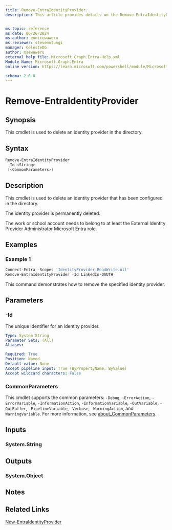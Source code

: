 ```yaml
---
title: Remove-EntraIdentityProvider.
description: This article provides details on the Remove-EntraIdentityProvider command.


ms.topic: reference
ms.date: 06/26/2024
ms.author: eunicewaweru
ms.reviewer: stevemutungi
manager: CelesteDG
author: msewaweru
external help file: Microsoft.Graph.Entra-Help.xml
Module Name: Microsoft.Graph.Entra
online version: https://learn.microsoft.com/powershell/module/Microsoft.Graph.Entra/Remove-EntraIdentityProvider

schema: 2.0.0
---
```


# Remove-EntraIdentityProvider

## Synopsis

This cmdlet is used to delete an identity provider in the directory.

## Syntax

```powershell
Remove-EntraIdentityProvider 
 -Id <String> 
 [<CommonParameters>]
```

## Description

This cmdlet is used to delete an identity provider that has been configured in the directory.

The identity provider is permanently deleted.

The work or school account needs to belong to at least the External Identity Provider Administrator Microsoft Entra role.

## Examples

### Example 1

```Powershell
Connect-Entra -Scopes 'IdentityProvider.ReadWrite.All'
Remove-EntraIdentityProvider -Id LinkedIn-OAUTH
```

This command demonstrates how to remove the specified identity provider.

## Parameters

### -Id

The unique identifier for an identity provider.

```yaml
Type: System.String
Parameter Sets: (All)
Aliases:

Required: True
Position: Named
Default value: None
Accept pipeline input: True (ByPropertyName, ByValue)
Accept wildcard characters: False
```

### CommonParameters

This cmdlet supports the common parameters: `-Debug`, `-ErrorAction`, `-ErrorVariable`, `-InformationAction`, `-InformationVariable`, `-OutVariable`, `-OutBuffer`, `-PipelineVariable`, `-Verbose`, `-WarningAction`, and `-WarningVariable`. For more information, see [about_CommonParameters](https://go.microsoft.com/fwlink/?LinkID=113216).

## Inputs

### System.String

## Outputs

### System.Object

## Notes

## Related Links

[New-EntraIdentityProvider](New-EntraIdentityProvider.md)
